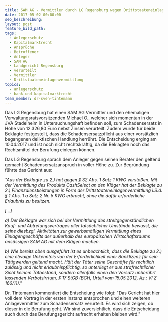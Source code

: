 ```yaml
---
title: SAM AG - Vermittler durch LG Regensburg wegen Drittstaateneinlagenvermittlung verurteilt
date: 2017-05-02 00:00:00
seo_beschreibung:
layout: post
feature_bild_path:
tags:
  - Anlegerschutz
  - Kapitalmarktrecht
  - Ansprüche
  - Betroffener
  - Anleger
  - SAM AG
  - Landgericht Regensburg
  - verurteilt
  - Vermittler
  - Drittstaateneinlagenvermittlung
topics:
  - anlegerschutz
  - bank-und-kapitalmarktrecht
team_member: dr-sven-tintemann
---
```



Das LG Regensburg hat einen SAM AG Vermittler und den ehemaligen Verwaltungsratsvorsitzenden Michael O., welcher sich momentan in der JVA Stadelheim in Untersuchungshaft befinden soll, zum Schadensersatz in Höhe von 12.326,80 Euro nebst Zinsen verurteilt. Zudem wurde für beide Beklagte festgestellt, dass die Schadensersatzpflicht aus einer vorsätzlich begangenen deliktischen Handlung herrührt. Die Entscheidung erging am 10.04.2017 und ist noch nicht rechtskräftig, da die Beklagten noch das Rechtsmittel der Berufung einlegen können.

Das LG Regensburg sprach dem Anleger gegen seinen Berater den geltend gemacht Schadensersatzanspruch in voller Höhe zu. Zur Begründung führte das Gericht aus:

*"Aus der Beklagte zu 2.) hat gegen § 32 Abs. 1 Satz 1 KWG verstoßen. Mit der Vermittlung des Produkts CashSelect an den Kläger hat der Beklagte zu 2.) Finanzdienstleistungen in Form der Drittstaateneinlagenvermittlung i.S.d. § 1 Abs. 1 a Satz 2 Nr. 5 KWG erbracht, ohne die dafür erforderliche Erlaubnis zu besitzen.*

*[…]*

*a) Der Beklagte war sich bei der Vermittlung des streitgegenständlichen Kauf- und Abtretungsvertrages aller tatsächlicher Umstände bewusst, die seine diesbzgl. Aktivitäten zur gewerbsmäßigen Vermittlung eines Einlagengeschäfts der außerhalb des europäischen Wirtschaftsraums ansässigen SAM AG mit dem Klägen machen.*

*b) Wie bereits oben ausgeführt ist es unbeachtlich, dass die Beklagte zu 2.) eine etwaige Unkenntnis von der Erforderlichkeit einer Banklizenz für sein Tätigwerden geltend macht. Hält der Täter seine Geschäfte für rechtlich zulässig und nicht erlaubnispflichtig, so unterliegt er aus strafrechtlicher Sicht keinem Tatbestand, sondern allenfalls einen den Vorsatz unberührt lassenden Verbotsirrtum, § 17 StGB (BGH, Urteil vom 15.05.2012, Az.: VI Z 166/11)."*

Dr. Tintemann kommentiert die Entscheiung wie folgt: "Das Gericht hat hier voll dem Vortrag in der ersten Instanz entsprochen und einen weiteren Anlagevermittler zum Schadensersatz verurteilt. Es wird sich zeigen, ob dieser in die Berufung geht. Wir sind zuversichtlich, dass die Entscheidung auch durch das Berufungsgericht aufrecht erhalten bleiben wird."